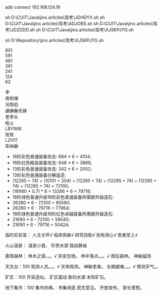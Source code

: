 adb connect 192.168.124.19

sh D:\\CUIT\\Java\\jinx.articles\\驾考\\JDHDYX.sh
sh D:\\CUIT\\Java\\jinx.articles\\驾考\\ADJOBS.sh
sh D:\\CUIT\\Java\\jinx.articles\\驾考\\JDZDDD.sh
sh D:\\CUIT\\Java\\jinx.articles\\驾考\\XJSKPJYG.sh

sh D:\\Repository\\jinx.articles\\驾考\\XJSKPJYG.sh

801  
591  
481  
361  
241  
124  
62

李  
席和悌  
况雨伯  
~~退游急先锋~~  
老李头  
枪火  
LBY888  
玫玫  
LZH17  
~~车光启~~

 * 18阶彩色普通装备攻击: 684 * 6 = 4104;
 * 18阶红色精良装备攻击: 648 * 6 = 3888;
 * 13阶彩色普通装备攻击: 342 * 6 = 2052;
 * 13阶彩色普通装备分解返还:
 * (12285 + 74) + (10101 + 204) + (12285 + 74) + (12285 + 74) + (12285 + 74) + (12285 + 74) = 72100;
 * (18980 * 0.7) * 6 = 13286 * 6 = 79716;
 * 18阶绿色普通升级18阶彩色普通装备所需额外锻造石:
 * 26280 * 6 - 72100 = 85580;
 * 26280 * 6 - 79716 = 77964;
 * 18阶绿色普通升级18阶红色卓越装备所需额外锻造石:
 * 21690 * 6 - 72100 = 58040;
 * 21690 * 6 - 79716 = 50424;

临时实验室：
 人文关怀√
 临床突破√
 研究协助√
 别有用心√
 医者至上√

火山温泉：
 温泉小食。
 珍贵水源
 独自静谧

雾雨森林：
 林木之源。。。√
 异变生物。
 林中落点。。。√
 雨后森林。
 神秘磁场

天文台：100
 观测人员。。。√
 天体观测。
 神秘老者。
 长期避难。。。√
 预测天气。。

矿区：100
 开采选址。
 矿区震动
 新的水源
 未知矿石。

地下集市：100
 集市庆典。
 市集闲逛
 民生意见。
 开放宣传。
 家长里短。

